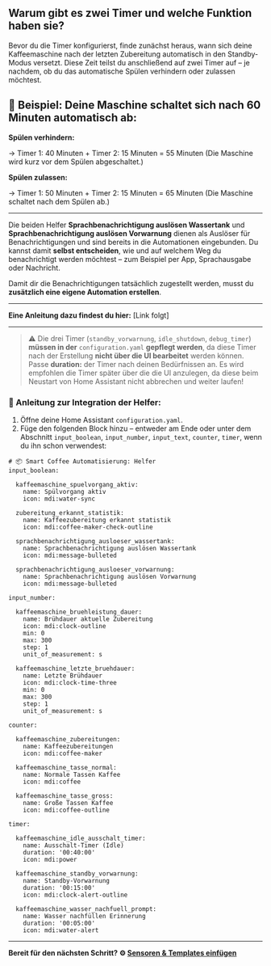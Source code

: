 ## Warum gibt es zwei Timer und welche Funktion haben sie?

Bevor du die Timer konfigurierst, finde zunächst heraus, wann sich deine Kaffeemaschine nach der letzten Zubereitung automatisch in den Standby-Modus versetzt. Diese Zeit teilst du anschließend auf zwei Timer auf – je nachdem, ob du das automatische Spülen verhindern oder zulassen möchtest.

## 📌 Beispiel: Deine Maschine schaltet sich nach 60 Minuten automatisch ab:

**Spülen verhindern:**

→ Timer 1: 40 Minuten + Timer 2: 15 Minuten = 55 Minuten
(Die Maschine wird kurz vor dem Spülen abgeschaltet.)

**Spülen zulassen:**

→ Timer 1: 50 Minuten + Timer 2: 15 Minuten = 65 Minuten
(Die Maschine schaltet nach dem Spülen ab.)

---

Die beiden Helfer **Sprachbenachrichtigung auslösen Wassertank** und **Sprachbenachrichtigung auslösen Vorwarnung** dienen als Auslöser für Benachrichtigungen und sind bereits in die Automationen eingebunden. Du kannst damit **selbst entscheiden**, wie und auf welchem Weg du benachrichtigt werden möchtest – zum Beispiel per App, Sprachausgabe oder Nachricht.

Damit dir die Benachrichtigungen tatsächlich zugestellt werden, musst du **zusätzlich eine eigene Automation erstellen**. 

---

**Eine Anleitung dazu findest du hier:**
[Link folgt]

---

> ⚠️  Die drei Timer (`standby_vorwarnung`, `idle_shutdown`, `debug_timer`) **müssen in der** `configuration.yaml` **gepflegt werden**, da diese Timer nach der Erstellung **nicht über die UI bearbeitet** werden können. Passe **duration:** der Timer nach deinen Bedürfnissen an. Es wird empfohlen die Timer später über die die UI anzulegen, da diese beim Neustart von Home Assistant nicht abbrechen und weiter laufen!

### 🧾 Anleitung zur Integration der Helfer:

  1. Öffne deine Home Assistant `configuration.yaml`.
  2. Füge den folgenden Block hinzu – entweder am Ende oder unter dem Abschnitt `input_boolean`, `input_number`, `input_text`, `counter`, `timer`, wenn du ihn schon verwendest:

```
# 📦 Smart Coffee Automatisierung: Helfer
input_boolean:

  kaffeemaschine_spuelvorgang_aktiv:
    name: Spülvorgang aktiv
    icon: mdi:water-sync

  zubereitung_erkannt_statistik:
    name: Kaffeezubereitung erkannt statistik
    icon: mdi:coffee-maker-check-outline

  sprachbenachrichtigung_ausloeser_wassertank:
    name: Sprachbenachrichtigung auslösen Wassertank
    icon: mdi:message-bulleted
    
  sprachbenachrichtigung_ausloeser_vorwarnung:
    name: Sprachbenachrichtigung auslösen Vorwarnung
    icon: mdi:message-bulleted

input_number:

  kaffeemaschine_bruehleistung_dauer:
    name: Brühdauer aktuelle Zubereitung
    icon: mdi:clock-outline
    min: 0
    max: 300
    step: 1
    unit_of_measurement: s

  kaffeemaschine_letzte_bruehdauer:
    name: Letzte Brühdauer
    icon: mdi:clock-time-three
    min: 0
    max: 300
    step: 1
    unit_of_measurement: s

counter:

  kaffeemaschine_zubereitungen:
    name: Kaffeezubereitungen
    icon: mdi:coffee-maker

  kaffeemaschine_tasse_normal:
    name: Normale Tassen Kaffee
    icon: mdi:coffee

  kaffeemaschine_tasse_gross:
    name: Große Tassen Kaffee
    icon: mdi:coffee-outline

timer:

  kaffeemaschine_idle_ausschalt_timer:
    name: Ausschalt-Timer (Idle)
    duration: '00:40:00'
    icon: mdi:power

  kaffeemaschine_standby_vorwarnung:
    name: Standby-Vorwarnung
    duration: '00:15:00'
    icon: mdi:clock-alert-outline

  kaffeemaschine_wasser_nachfuell_prompt:
    name: Wasser nachfüllen Erinnerung
    duration: '00:05:00'
    icon: mdi:water-alert

```
--- 

**Bereit für den nächsten Schritt? ⚙ [Sensoren & Templates einfügen](https://github.com/Dajwitt/homeassistant-smart-coffee-automation3.0/blob/main/%E2%9A%99%20Smart%20Coffee%20Sensoren%20%26%20Templates.md#anleitung-sensoren--templates-korrekt-einf%C3%BCgen)**

